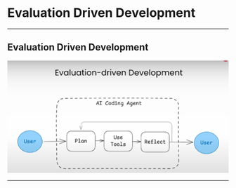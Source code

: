 # Evaluation Driven Development

---

## Evaluation Driven Development

![](../images/01.png)

---

